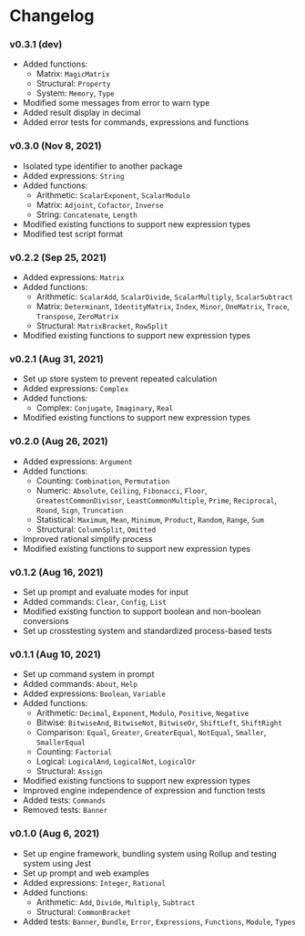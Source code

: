 # Changelog

### v0.3.1 (dev)
- Added functions:
  - Matrix: `MagicMatrix`
  - Structural: `Property`
  - System: `Memory`, `Type`
- Modified some messages from error to warn type
- Added result display in decimal
- Added error tests for commands, expressions and functions
### v0.3.0 (Nov 8, 2021)
- Isolated type identifier to another package
- Added expressions: `String`
- Added functions:
  - Arithmetic: `ScalarExponent`, `ScalarModulo`
  - Matrix: `Adjoint`, `Cofactor`, `Inverse`
  - String: `Concatenate`, `Length`
- Modified existing functions to support new expression types
- Modified test script format
### v0.2.2 (Sep 25, 2021)
- Added expressions: `Matrix`
- Added functions:
  - Arithmetic: `ScalarAdd`, `ScalarDivide`, `ScalarMultiply`, `ScalarSubtract`
  - Matrix: `Determinant`, `IdentityMatrix`, `Index`, `Minor`, `OneMatrix`, `Trace`, `Transpose`, `ZeroMatrix`
  - Structural: `MatrixBracket`, `RowSplit`
- Modified existing functions to support new expression types
### v0.2.1 (Aug 31, 2021)
- Set up store system to prevent repeated calculation
- Added expressions: `Complex`
- Added functions:
  - Complex: `Conjugate`, `Imaginary`, `Real`
- Modified existing functions to support new expression types
### v0.2.0 (Aug 26, 2021)
- Added expressions: `Argument`
- Added functions:
  - Counting: `Combination`, `Permutation`
  - Numeric: `Absolute`, `Ceiling`, `Fibonacci`, `Floor`, `GreatestCommonDivisor`, `LeastCommonMultiple`, `Prime`, `Reciprocal`, `Round`, `Sign`, `Truncation`
  - Statistical: `Maximum`, `Mean`, `Minimum`, `Product`, `Random`, `Range`, `Sum`
  - Structural: `ColumnSplit`, `Omitted`
- Improved rational simplify process
- Modified existing functions to support new expression types
### v0.1.2 (Aug 16, 2021)
- Set up prompt and evaluate modes for input
- Added commands: `Clear`, `Config`, `List`
- Modified existing function to support boolean and non-boolean conversions
- Set up crosstesting system and standardized process-based tests
### v0.1.1 (Aug 10, 2021)
- Set up command system in prompt
- Added commands: `About`, `Help`
- Added expressions: `Boolean`, `Variable`
- Added functions:
  - Arithmetic: `Decimal`, `Exponent`, `Modulo`, `Positive`, `Negative`
  - Bitwise: `BitwiseAnd`, `BitwiseNot`, `BitwiseOr`, `ShiftLeft`, `ShiftRight`
  - Comparison: `Equal`, `Greater`, `GreaterEqual`, `NotEqual`, `Smaller`, `SmallerEqual`
  - Counting: `Factorial`
  - Logical: `LogicalAnd`, `LogicalNot`, `LogicalOr`
  - Structural: `Assign`
- Modified existing functions to support new expression types
- Improved engine independence of expression and function tests
- Added tests: `Commands`
- Removed tests: `Banner`
### v0.1.0 (Aug 6, 2021)
- Set up engine framework, bundling system using Rollup and testing system using Jest
- Set up prompt and web examples
- Added expressions: `Integer`, `Rational`
- Added functions:
  - Arithmetic: `Add`, `Divide`, `Multiply`, `Subtract`
  - Structural: `CommonBracket`
- Added tests: `Banner`, `Bundle`, `Error`, `Expressions`, `Functions`, `Module`, `Types`
